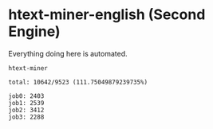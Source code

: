 # htext-miner-english (Second Engine)

Everything doing here is automated.

```
htext-miner

total: 10642/9523 (111.75049879239735%)

job0: 2403
job1: 2539
job2: 3412
job3: 2288
```
